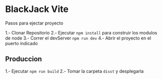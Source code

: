 # BlackJack Vite

Pasos para ejectar proyecto 

1.- Clonar Repositorio
2.- Ejecutar `npm install` para construir los modulos de node
3.- Correr el devServer `npm run dev`
4.- Abrir el proyecto en el puerto indicado

## Produccion


1.- Ejecutar `npm run build`
2.- Tomar la carpeta `disst` y desplegarla 
